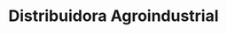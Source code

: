 ---
title: "Distribuidora Agroindustrial"
url: /comayagua/distribuidora-agroindustrial/
shop: general
---